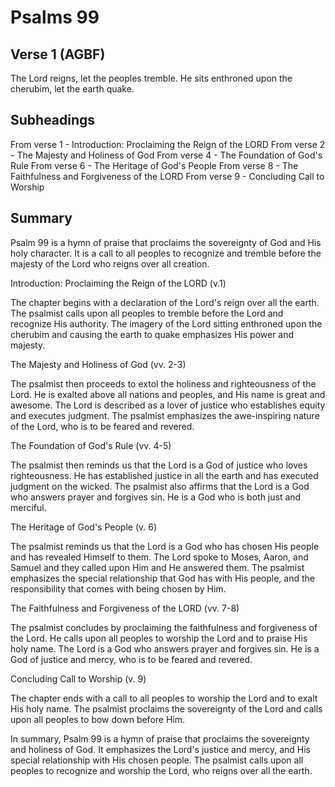 # Psalms 99

## Verse 1 (AGBF)

The Lord reigns, let the peoples tremble. He sits enthroned upon the cherubim, let the earth quake.

## Subheadings

From verse 1 - Introduction: Proclaiming the Reign of the LORD
From verse 2 - The Majesty and Holiness of God
From verse 4 - The Foundation of God's Rule
From verse 6 - The Heritage of God's People
From verse 8 - The Faithfulness and Forgiveness of the LORD
From verse 9 - Concluding Call to Worship

## Summary

Psalm 99 is a hymn of praise that proclaims the sovereignty of God and His holy character. It is a call to all peoples to recognize and tremble before the majesty of the Lord who reigns over all creation.

Introduction: Proclaiming the Reign of the LORD (v.1)

The chapter begins with a declaration of the Lord's reign over all the earth. The psalmist calls upon all peoples to tremble before the Lord and recognize His authority. The imagery of the Lord sitting enthroned upon the cherubim and causing the earth to quake emphasizes His power and majesty.

The Majesty and Holiness of God (vv. 2-3)

The psalmist then proceeds to extol the holiness and righteousness of the Lord. He is exalted above all nations and peoples, and His name is great and awesome. The Lord is described as a lover of justice who establishes equity and executes judgment. The psalmist emphasizes the awe-inspiring nature of the Lord, who is to be feared and revered.

The Foundation of God's Rule (vv. 4-5)

The psalmist then reminds us that the Lord is a God of justice who loves righteousness. He has established justice in all the earth and has executed judgment on the wicked. The psalmist also affirms that the Lord is a God who answers prayer and forgives sin. He is a God who is both just and merciful.

The Heritage of God's People (v. 6)

The psalmist reminds us that the Lord is a God who has chosen His people and has revealed Himself to them. The Lord spoke to Moses, Aaron, and Samuel and they called upon Him and He answered them. The psalmist emphasizes the special relationship that God has with His people, and the responsibility that comes with being chosen by Him.

The Faithfulness and Forgiveness of the LORD (vv. 7-8)

The psalmist concludes by proclaiming the faithfulness and forgiveness of the Lord. He calls upon all peoples to worship the Lord and to praise His holy name. The Lord is a God who answers prayer and forgives sin. He is a God of justice and mercy, who is to be feared and revered.

Concluding Call to Worship (v. 9)

The chapter ends with a call to all peoples to worship the Lord and to exalt His holy name. The psalmist proclaims the sovereignty of the Lord and calls upon all peoples to bow down before Him.

In summary, Psalm 99 is a hymn of praise that proclaims the sovereignty and holiness of God. It emphasizes the Lord's justice and mercy, and His special relationship with His chosen people. The psalmist calls upon all peoples to recognize and worship the Lord, who reigns over all the earth.